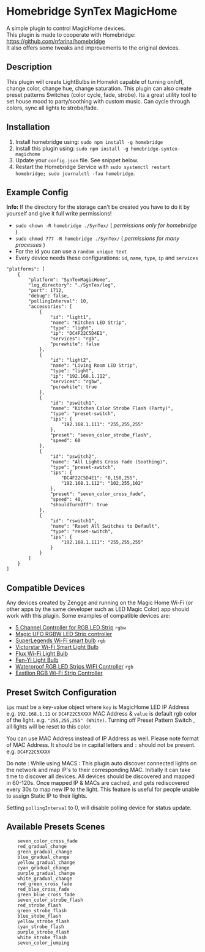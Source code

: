 # Homebridge SynTex MagicHome
A simple plugin to control MagicHome devices.<br>
This plugin is made to cooperate with Homebridge: https://github.com/nfarina/homebridge<br>
It also offers some tweaks and improvements to the original devices.


## Description
This plugin will create LightBulbs in Homekit capable of turning on/off, change color, change hue, change saturation.
This plugin can also create preset patterns Switches (color cycle, fade, strobe).
Its a great utility tool to set house mood to party/soothing with custom music.
Can cycle through colors, sync all lights to strobe/fade.


## Installation
1. Install homebridge using: `sudo npm install -g homebridge`
2. Install this plugin using: `sudo npm install -g homebridge-syntex-magichome`
3. Update your `config.json` file. See snippet below.
4. Restart the Homebridge Service with `sudo systemctl restart homebridge; sudo journalctl -fau homebridge`.


## Example Config
**Info:** If the directory for the storage can't be created you have to do it by yourself and give it full write permissions!
- `sudo chown -R homebridge ./SynTex/` ( *permissions only for homebridge* )
- `sudo chmod 777 -R homebridge ./SynTex/` ( *permissions for many processes* )
- For the id you can use a `random unique text`
- Every device needs these configurations: `id`, `name`, `type`, `ip` and `services`

```
"platforms": [
	{
		"platform": "SynTexMagicHome",
		"log_directory": "./SynTex/log",
		"port": 1712,
		"debug": false,
		"pollingInterval": 10,
		"accessories": [
			{
				"id": "light1",
				"name": "Kitchen LED Strip",
				"type": "light",
				"ip": "DC4F22C5D4E1",
				"services": "rgb",
				"purewhite": false
			},
			{
				"id": "light2",
				"name": "Living Room LED Strip",
				"type": "light",
				"ip": "192.168.1.112",
				"services": "rgbw",
				"purewhite": true
			},
			{
				"id": "pswitch1",
				"name": "Kitchen Color Strobe Flash (Party)",
				"type": "preset-switch",
				"ips": {
					"192.168.1.111": "255,255,255"
				},
				"preset": "seven_color_strobe_flash",
				"speed": 60
			},
			{
				"id": "pswitch2",
				"name": "All Lights Cross Fade (Soothing)",
				"type": "preset-switch",
				"ips": {
					"DC4F22C5D4E1": "0,150,255",
					"192.168.1.112": "102,255,102"
				},
				"preset": "seven_color_cross_fade",
				"speed": 40,
				"shouldTurnOff": true
			},
			{
				"id": "rswitch1",
				"name": "Reset All Switches to Default",
				"type": "reset-switch",
				"ips": {
					"192.168.1.111": "255,255,255"
				}
			}
		]
	}
]
```


## Compatible Devices
Any devices created by Zengge and running on the Magic Home Wi-Fi (or other apps by the same developer such as LED Magic Color) app should work with this plugin. Some examples of compatible devices are:

- [5 Channel Controller for RGB LED Strip](http://amzn.to/2eAljEV) `rgbw`
- [Magic UFO RGBW LED Strip controller](http://amzn.to/2eyoRdE)
- [SuperLegends Wi-Fi smart bulb](http://amzn.to/2eCxq6a) `rgb`
- [Victorstar Wi-Fi Smart Light Bulb](http://amzn.to/2eCCM13)
- [Flux Wi-Fi Light Bulb](http://amzn.to/2eCx3IC)
- [Fen-Yi Light Bulb](http://amzn.to/2ehjP3s)
- [Waterproof RGB LED Strips WIFI Controller](http://amzn.to/2eoDQZx) `rgb`
- [Eastlion RGB Wi-Fi Strip Controller](http://amzn.to/2eCF8wV)


## Preset Switch Configuration

`ips` must be a key-value object where `key` is MagicHome LED IP Address e.g. `192.168.1.11` or `DC4F22C5XXXX` MAC Address & `value` is default rgb color of the light. e.g. `"255,255,255" (White)`.
Turning off Preset Pattern Switch , all lights will be reset to this color.

You can use MAC Address instead of IP Address as well. Please note format of MAC Address. It should be in capital letters and `:` should not be present. e.g. `DC4F22C5XXXX`

Do note : While using MACS : This plugin auto discover connected lights on the network and map IP's to their corresponding MAC. Initially it can take time to discover all devices. All devices should be discovered and mapped in 60-120s. Once mapped IP & MACs are cached, and gets rediscovered every 30s to map new IP to the light. This feature is useful for people unable to assign Static IP to their lights.

Setting `pollingInterval` to 0, will disable polling device for status update.


## Available Presets Scenes
```
	seven_color_cross_fade
	red_gradual_change
	green_gradual_change
	blue_gradual_change
	yellow_gradual_change
	cyan_gradual_change
	purple_gradual_change
	white_gradual_change
	red_green_cross_fade
	red_blue_cross_fade
	green_blue_cross_fade
	seven_color_strobe_flash
	red_strobe_flash
	green_strobe_flash
	blue_stobe_flash
	yellow_strobe_flash
	cyan_strobe_flash
	purple_strobe_flash
	white_strobe_flash
	seven_color_jumping
```